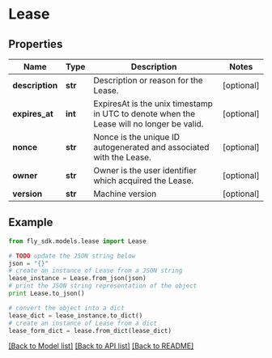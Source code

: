 # Lease


## Properties

Name | Type | Description | Notes
------------ | ------------- | ------------- | -------------
**description** | **str** | Description or reason for the Lease. | [optional] 
**expires_at** | **int** | ExpiresAt is the unix timestamp in UTC to denote when the Lease will no longer be valid. | [optional] 
**nonce** | **str** | Nonce is the unique ID autogenerated and associated with the Lease. | [optional] 
**owner** | **str** | Owner is the user identifier which acquired the Lease. | [optional] 
**version** | **str** | Machine version | [optional] 

## Example

```python
from fly_sdk.models.lease import Lease

# TODO update the JSON string below
json = "{}"
# create an instance of Lease from a JSON string
lease_instance = Lease.from_json(json)
# print the JSON string representation of the object
print Lease.to_json()

# convert the object into a dict
lease_dict = lease_instance.to_dict()
# create an instance of Lease from a dict
lease_form_dict = lease.from_dict(lease_dict)
```
[[Back to Model list]](../README.md#documentation-for-models) [[Back to API list]](../README.md#documentation-for-api-endpoints) [[Back to README]](../README.md)



